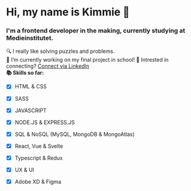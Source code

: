 # Hi, my name is Kimmie 👋

### I'm a frontend developer in the making, currently studying at Medieinstitutet.
 🔍 I really like solving puzzles and problems. <br>
 🌱 I’m currently working on my final project in school! 
 👯 Intrested in connecting? [Connect via LinkedIn](https://www.linkedin.com/in/kimmie-lundgren-620401201/) <br>
 **📚 Skills so far:**
 - [x] HTML & CSS 
 - [x] SASS 
 - [x] JAVASCRIPT
 - [x] NODE.JS & EXPRESS.JS
 - [x] SQL & NoSQL (MySQL, MongoDB & MongoAtlas)
 - [x] React, Vue & Svelte
 - [x] Typescript & Redux
 - [x] UX & UI
 - [x] Adobe XD & Figma
 
  

      
      
